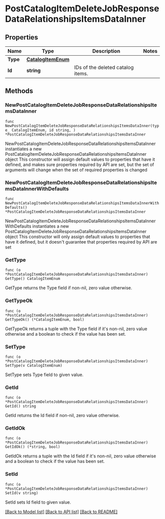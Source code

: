 # PostCatalogItemDeleteJobResponseDataRelationshipsItemsDataInner

## Properties

Name | Type | Description | Notes
------------ | ------------- | ------------- | -------------
**Type** | [**CatalogItemEnum**](CatalogItemEnum.md) |  | 
**Id** | **string** | IDs of the deleted catalog items. | 

## Methods

### NewPostCatalogItemDeleteJobResponseDataRelationshipsItemsDataInner

`func NewPostCatalogItemDeleteJobResponseDataRelationshipsItemsDataInner(type_ CatalogItemEnum, id string, ) *PostCatalogItemDeleteJobResponseDataRelationshipsItemsDataInner`

NewPostCatalogItemDeleteJobResponseDataRelationshipsItemsDataInner instantiates a new PostCatalogItemDeleteJobResponseDataRelationshipsItemsDataInner object
This constructor will assign default values to properties that have it defined,
and makes sure properties required by API are set, but the set of arguments
will change when the set of required properties is changed

### NewPostCatalogItemDeleteJobResponseDataRelationshipsItemsDataInnerWithDefaults

`func NewPostCatalogItemDeleteJobResponseDataRelationshipsItemsDataInnerWithDefaults() *PostCatalogItemDeleteJobResponseDataRelationshipsItemsDataInner`

NewPostCatalogItemDeleteJobResponseDataRelationshipsItemsDataInnerWithDefaults instantiates a new PostCatalogItemDeleteJobResponseDataRelationshipsItemsDataInner object
This constructor will only assign default values to properties that have it defined,
but it doesn't guarantee that properties required by API are set

### GetType

`func (o *PostCatalogItemDeleteJobResponseDataRelationshipsItemsDataInner) GetType() CatalogItemEnum`

GetType returns the Type field if non-nil, zero value otherwise.

### GetTypeOk

`func (o *PostCatalogItemDeleteJobResponseDataRelationshipsItemsDataInner) GetTypeOk() (*CatalogItemEnum, bool)`

GetTypeOk returns a tuple with the Type field if it's non-nil, zero value otherwise
and a boolean to check if the value has been set.

### SetType

`func (o *PostCatalogItemDeleteJobResponseDataRelationshipsItemsDataInner) SetType(v CatalogItemEnum)`

SetType sets Type field to given value.


### GetId

`func (o *PostCatalogItemDeleteJobResponseDataRelationshipsItemsDataInner) GetId() string`

GetId returns the Id field if non-nil, zero value otherwise.

### GetIdOk

`func (o *PostCatalogItemDeleteJobResponseDataRelationshipsItemsDataInner) GetIdOk() (*string, bool)`

GetIdOk returns a tuple with the Id field if it's non-nil, zero value otherwise
and a boolean to check if the value has been set.

### SetId

`func (o *PostCatalogItemDeleteJobResponseDataRelationshipsItemsDataInner) SetId(v string)`

SetId sets Id field to given value.



[[Back to Model list]](../README.md#documentation-for-models) [[Back to API list]](../README.md#documentation-for-api-endpoints) [[Back to README]](../README.md)


